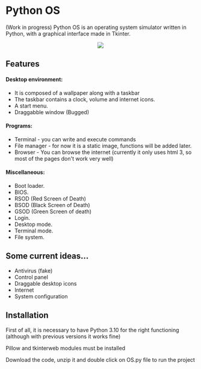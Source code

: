 # Python OS
(Work in progress) Python OS is an operating system simulator written in Python, with a graphical interface made in Tkinter.

<p align="center">
  <img src="https://user-images.githubusercontent.com/63316583/150565735-6f2cedf3-a69b-4091-8fce-7b344025f2cd.png" />
</p>

## Features

#### Desktop environment:
- It is composed of a wallpaper along with a taskbar
- The taskbar contains a clock, volume and internet icons.
- A start menu.
- Draggabble window (Bugged)

#### Programs:
- Terminal - you can write and execute commands
- File manager - for now it is a static image, functions will be added later.
- Browser - You can browse the internet (currently it only uses html 3, so most of the pages don't work very well)

#### Miscellaneous:
- Boot loader.
- BIOS.
- RSOD (Red Screen of Death)
- BSOD (Black Screen of Death)
- GSOD (Green Screen of death)
- Login.
- Desktop mode.
- Terminal mode.
- File system.

## Some current ideas...
- Antivirus (fake)
- Control panel
- Draggable desktop icons
- Internet
- System configuration

## Installation

First of all, it is necessary to have Python 3.10 for the right functioning (although with previous versions it works fine)

Pillow and tkinterweb modules must be installed

Download the code, unzip it and double click on OS.py file to run the project



    

